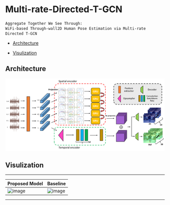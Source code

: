 # Multi-rate-Directed-T-GCN
    Aggregate Together We See Through: 
    WiFi-based Through-wall2D Human Pose Estimation via Multi-rate Directed T-GCN


* [Architecture](#architecture)

* [Visulization](#visulization)

## Architecture
![image](https://github.com/fingerk28/Multi-rate-Directed-T-GCN/blob/master/image/Architecture.png)

## Visulization
***

Proposed Model | Baseline
---|---
![image](https://github.com/fingerk28/Multi-rate-Directed-T-GCN/blob/master/image/proposed_model.png)|![image](https://github.com/fingerk28/Multi-rate-Directed-T-GCN/blob/master/image/baseline.png)

***

